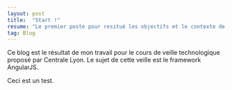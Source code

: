 ```yaml
---
layout: post
title:  "Start !"
resume: "Le premier poste pour resitué les objectifs et le contexte de construction de ce blog."
tag: Blog
---
```


Ce blog est le résultat de mon travail pour le cours de veille technologique proposé par Centrale Lyon. Le sujet de cette veille est le framework
AngularJS.

Ceci est un test.